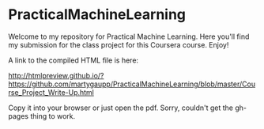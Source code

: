 # PracticalMachineLearning
Welcome to my repository for Practical Machine Learning.  Here you'll find my submission for the class project for this Coursera course.  Enjoy!

A link to the compiled HTML file is here:

http://htmlpreview.github.io/?https://github.com/martygaupp/PracticalMachineLearning/blob/master/Course_Project_Write-Up.html

Copy it into your browser or just open the pdf.  Sorry, couldn't get the gh-pages thing to work.
